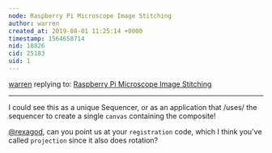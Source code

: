 ```yaml
---
node: Raspberry Pi Microscope Image Stitching 
author: warren
created_at: 2019-08-01 11:25:14 +0000
timestamp: 1564658714
nid: 18826
cid: 25183
uid: 1
---
```




[warren](../profile/warren) replying to: [Raspberry Pi Microscope Image Stitching ](../notes/MaggPi/03-23-2019/raspberry-pi-microscope-image-stitching)

----
I could see this as a unique Sequencer, or as an application that /uses/ the sequencer to create a single `canvas` containing the composite!

[@rexagod](/profile/rexagod), can you point us at your `registration` code, which I think you've called `projection` since it also does rotation? 
